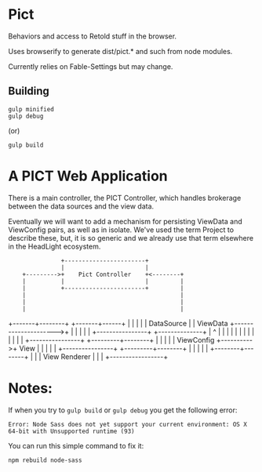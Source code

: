 # Pict

Behaviors and access to Retold stuff in the browser.

Uses browserify to generate dist/pict.* and such from node modules.

Currently relies on Fable-Settings but may change.

## Building
```
gulp minified
gulp debug
```

(or)

`gulp build`


# A PICT Web Application

There is a main controller, the PICT Controller, which handles brokerage between the data
sources and the view data.

Eventually we will want to add a mechanism for persisting ViewData and ViewConfig pairs, as
well as in isolate.  We've used the term Project to describe these, but, it is so generic
and we already use that term elsewhere in the HeadLight ecosystem.


                   +-----------------------+
                   |                       |
        +--------->+    Pict Controller    +<--------+
        |          |                       |         |
        |          +-----------------------+         |
        |                                            |
        |                                            |
        |                                            |
+-------+--------+                           +-------+------+
|                |                           |              |
|   DataSource   |                           |   ViewData   +--------------------->+
|                |                           |              |                      |
+----------------+                           +--------------+                      |
                                                     ^                             |
                                                     |                             |
                                                     |                             |
                                                     |                             |
                                                     |                             |
                                                     |                             |
                                                     |                             |
                                            +----------------+           +---------+--------+
                                            |                |           |                  |
                                            |   ViewConfig   +---------->+       View       |
                                            |                |           |                  |
                                            +----------------+           +---------+--------+
                                                                                   |
                                                                                   |
                                                                                   |
                                                                                   |
                                                                                   |
                                                                          +--------+--------+
                                                                          |                 |
                                                                          |  View Renderer  |
                                                                          |                 |
                                                                          +-----------------+


# Notes:

If when you try to `gulp build` or `gulp debug` you get the following error:

```
Error: Node Sass does not yet support your current environment: OS X 64-bit with Unsupported runtime (93)
```

You can run this simple command to fix it: 

```
npm rebuild node-sass
```
